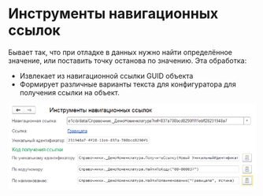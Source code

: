 # Инструменты навигационных ссылок

Бывает так, что при отладке в данных нужно найти определённое значение, или поставить точку останова по значению.
Эта обработка:
  - Извлекает из навигационной ссылки GUID объекта
  - Формирует различные варианты текста для конфигуратора для получения ссылки на объект.

![Внешний вид](/img/Preview.png)
